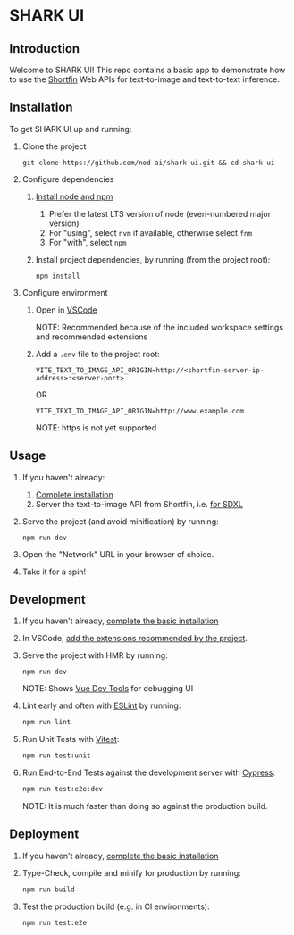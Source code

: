# SHARK UI

## Introduction

Welcome to SHARK UI! This repo contains a basic app to demonstrate how to use the [Shortfin](https://github.com/nod-ai/shark-ai/tree/main/shortfin) Web APIs for text-to-image and text-to-text inference.

## Installation

To get SHARK UI up and running:

1. Clone the project

    ```shell
    git clone https://github.com/nod-ai/shark-ui.git && cd shark-ui
    ```

1. Configure dependencies
    1. [Install node and npm](https://nodejs.org/en/download)

        1. Prefer the latest LTS version of node (even-numbered major version)
        2. For "using", select `nvm` if available, otherwise select `fnm`
        3. For "with", select `npm`
    1. Install project dependencies, by running (from the project root):

        ```shell
        npm install
        ```

1. Configure environment
    1. Open in [VSCode](https://code.visualstudio.com/)

       NOTE: Recommended because of the included workspace settings and recommended extensions
    1. Add a `.env` file to the project root:

        ```env
        VITE_TEXT_TO_IMAGE_API_ORIGIN=http://<shortfin-server-ip-address>:<server-port>
        ```

        OR

        ```env
        VITE_TEXT_TO_IMAGE_API_ORIGIN=http://www.example.com
        ```

        NOTE: https is not yet supported

## Usage

1. If you haven't already:
    1. [Complete installation](#installation)
    1. Server the text-to-image API from Shortfin, i.e. [for SDXL](https://github.com/nod-ai/shark-ai/tree/main/shortfin/python/shortfin_apps/sd)
1. Serve the project (and avoid minification) by running:

    ```shell
    npm run dev 
    ```

1. Open the "Network" URL in your browser of choice.
1. Take it for a spin!

## Development

1. If you haven't already, [complete the basic installation](#installation)
1. In VSCode, [add the extensions recommended by the project](https://code.visualstudio.com/docs/getstarted/tips-and-tricks#_extension-recommendations).
1. Serve the project with HMR by running:

    ```shell
    npm run dev
    ```

    NOTE: Shows [Vue Dev Tools](https://devtools.vuejs.org/getting-started/features) for debugging UI
1. Lint early and often with [ESLint](https://eslint.org/) by running:

    ```sh
    npm run lint
    ```

1. Run Unit Tests with [Vitest](https://vitest.dev/):

    ```sh
    npm run test:unit
    ```

1. Run End-to-End Tests against the development server with [Cypress](https://www.cypress.io/):

    ```sh
    npm run test:e2e:dev
    ```

    NOTE: It is much faster than doing so against the production build.

## Deployment

1. If you haven't already, [complete the basic installation](#installation)
1. Type-Check, compile and minify for production by running:

    ```sh
    npm run build
    ```

1. Test the production build (e.g. in CI environments):

    ```sh
    npm run test:e2e
    ```
